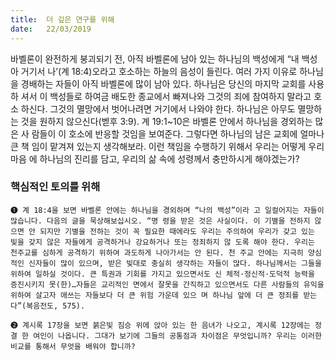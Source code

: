 ```yaml
---
title:  더 깊은 연구를 위해
date:   22/03/2019
---
```


바벨론이 완전하게 붕괴되기 전, 아직 바벨론에 남아 있는 하나님의 백성에게 “내 백성
아 거기서 나’(계 18:4)오라고 호소하는 하늘의 음성이 들린다. 여러 가지 이유로 하나님을
경배하는 자들이 아직 바벨론에 많이 남아 있다. 하나님은 당신의 마지막 교회를 사용하
셔서 이 백성들로 하여금 배도한 종교에서 빠져나와 그것의 죄에 참여하지 말라고 호소
하신다. 그것의 멸망에서 벗어나려면 거기에서 나와야 한다. 하나님은 아무도 멸망하는
것을 원하지 않으신다(벧후 3:9). 계 19:1~10은 바벨론 안에서 하나님을 경외하는 많은 사
람들이 이 호소에 반응할 것임을 보여준다. 그렇다면 하나님의 남은 교회에 얼마나 큰 책
임이 맡겨져 있는지 생각해보라. 이런 책임을 수행하기 위해서 우리는 어떻게 우리 마음
에 하나님의 진리를 담고, 우리의 삶 속에 성령께서 충만하시게 해야겠는가?

### 핵심적인 토의를 위해

`➊ 계 18:4을 보면 바벨론 안에는 하나님을 경외하며 “나의 백성”이라
고 일컬어지는 자들이 많습니다. 다음의 글을 묵상해보십시오. “명
령을 받은 것은 사실이다. 이 기별을 전하지 않으면 안 되지만 기별을
전하는 것이 꼭 필요한 때에라도 우리는 주의하여 우리가 갖고 있는
빛을 갖지 않은 자들에게 공격하거나 강요하거나 또는 정죄하지 않
도록 해야 한다. 우리는 천주교를 심하게 공격하기 위하여 과도하게 나아가서는 안 된다. 천
주교 안에는 지극히 양심적인 신자들이 많이 있으며, 받은 빛대로 충실히 생각하는 자들이
많다. 하나님께서는 그들을 위하여 일하실 것이다. 큰 특권과 기회를 가지고 있으면서도 신
체적·정신적·도덕적 능력을 증진시키지 못(한)…자들은 교리적인 면에서 잘못을 간직하고
있으면서도 다른 사람들의 유익을 위하여 살고자 애쓰는 자들보다 더 큰 위험 가운데 있으
며 하나님 앞에 더 큰 정죄를 받는다”(복음전도, 575).`

`➋ 계시록 17장을 보면 붉은빛 짐승 위에 앉아 있는 한 음녀가 나오고, 계시록 12장에는 정결
한 여인이 나옵니다. 그대가 보기에 그들의 공통점과 차이점은 무엇입니까? 우리는 이러한
비교를 통해서 무엇을 배워야 합니까?`